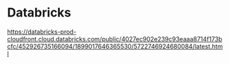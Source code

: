 # Databricks
https://databricks-prod-cloudfront.cloud.databricks.com/public/4027ec902e239c93eaaa8714f173bcfc/452926735166094/1899017646365530/5722746924680084/latest.html
